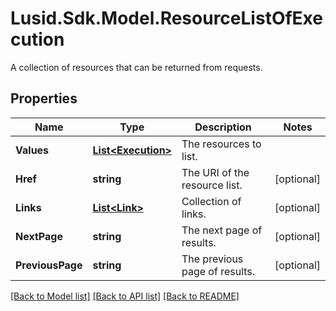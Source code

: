 # Lusid.Sdk.Model.ResourceListOfExecution
A collection of resources that can be returned from requests.

## Properties

Name | Type | Description | Notes
------------ | ------------- | ------------- | -------------
**Values** | [**List&lt;Execution&gt;**](Execution.md) | The resources to list. | 
**Href** | **string** | The URI of the resource list. | [optional] 
**Links** | [**List&lt;Link&gt;**](Link.md) | Collection of links. | [optional] 
**NextPage** | **string** | The next page of results. | [optional] 
**PreviousPage** | **string** | The previous page of results. | [optional] 

[[Back to Model list]](../README.md#documentation-for-models) [[Back to API list]](../README.md#documentation-for-api-endpoints) [[Back to README]](../README.md)

